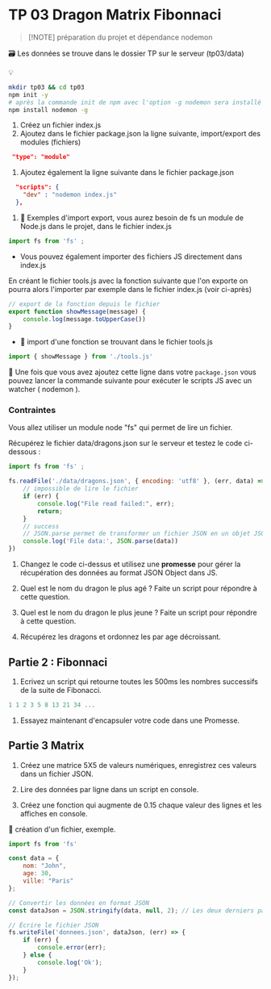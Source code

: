# TP 03 Dragon Matrix Fibonnaci

>[!NOTE] préparation du projet et dépendance nodemon

:card_file_box: Les données se trouve dans le dossier TP sur le serveur (tp03/data)

:bulb:

```bash
mkdir tp03 && cd tp03
npm init -y
# après la commande init de npm avec l'option -g nodemon sera installé de manière globale
npm install nodemon -g
```

1. Créez un fichier index.js
1. Ajoutez dans le fichier package.json la ligne suivante, import/export des modules (fichiers)

```json
 "type": "module"
```

1. Ajoutez également la ligne suivante dans le fichier package.json

```json
  "scripts": {
    "dev" : "nodemon index.js"
  },
```

1. :rocket: Exemples d'import export, vous aurez besoin de fs un module de Node.js dans le projet, dans le fichier index.js

```js
import fs from 'fs' ; 
```

- Vous pouvez également importer des fichiers JS directement dans index.js 

En créant le fichier tools.js avec la fonction suivante que l'on exporte on pourra alors l'importer par exemple dans le fichier index.js (voir ci-après) 

```js
// export de la fonction depuis le fichier
export function showMessage(message) {
    console.log(message.toUpperCase())
}
```

- :test_tube: import d'une fonction se trouvant dans le fichier tools.js

```js
import { showMessage } from './tools.js'

```

:pill: Une fois que vous avez ajoutez cette ligne dans votre `package.json` vous pouvez lancer la commande suivante pour exécuter le scripts JS avec un watcher ( nodemon ).

### Contraintes 
 
Vous allez utiliser un module node "fs" qui permet de lire un fichier. 

Récupérez le fichier data/dragons.json sur le serveur et testez le code ci-dessous :

```js
import fs from 'fs' ;

fs.readFile('./data/dragons.json', { encoding: 'utf8' }, (err, data) => {
    // impossible de lire le fichier
    if (err) {
        console.log("File read failed:", err);
        return;
    }
    // success
    // JSON.parse permet de transformer un fichier JSON en un objet JSON JS
    console.log('File data:', JSON.parse(data)) 
})
```

1. Changez le code ci-dessus et utilisez une **promesse** pour gérer la récupération des données au format JSON Object dans JS.

1. Quel est le nom du dragon le plus agé ? Faite un script pour répondre à cette question.

1. Quel est le nom du dragon le plus jeune ? Faite un script pour répondre à cette question.

1. Récupérez les dragons et ordonnez les par age décroissant.

## Partie 2 : Fibonnaci 

1. Ecrivez un script qui retourne toutes les 500ms les nombres successifs de la suite de Fibonacci.

```js
1 1 2 3 5 8 13 21 34 ...
```

1. Essayez maintenant d'encapsuler votre code dans une Promesse.

## Partie 3 Matrix

1. Créez une matrice 5X5 de valeurs numériques, enregistrez ces valeurs dans un fichier JSON. 

1. Lire des données par ligne dans un script en console.

1. Créez une fonction qui augmente de 0.15 chaque valeur des lignes et les affiches en console.

:rocket: création d'un fichier, exemple.

```js
import fs from 'fs'

const data = {
    nom: "John",
    age: 30,
    ville: "Paris"
};

// Convertir les données en format JSON
const dataJson = JSON.stringify(data, null, 2); // Les deux derniers paramètres sont pour l'indentation et la beauté du fichier JSON

// Écrire le fichier JSON
fs.writeFile('donnees.json', dataJson, (err) => {
    if (err) {
        console.error(err);
    } else {
        console.log('Ok');
    }
});
```
